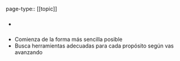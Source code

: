 page-type:: [[topic]]
- ### 
- Comienza de la forma más sencilla posible
- Busca herramientas adecuadas para cada propósito según vas avanzando

